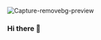 ![Capture-removebg-preview](https://user-images.githubusercontent.com/63320311/99194241-21b3fc80-2776-11eb-86d1-05f8a686ea35.jpeg)
### Hi there 👋

<!--
**jimijos/jimijos** is a ✨ _special_ ✨ repository because its `README.md` (this file) appears on your GitHub profile.

Here are some ideas to get you started:

- 🔭 I’m currently working on ...
- 🌱 I’m currently learning ...
- 👯 I’m looking to collaborate on ...
- 🤔 I’m looking for help with ...
- 💬 Ask me about ...
- 📫 How to reach me: ...
- 😄 Pronouns: ...
- ⚡ Fun fact: ...
-->
